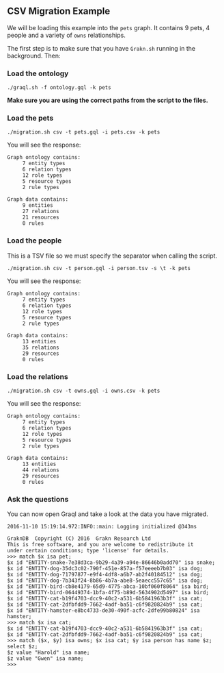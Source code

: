 CSV Migration Example
---

We will be loading this example into the `pets` graph. It contains 9 pets, 4 people and a variety of `owns` relationships.

The first step is to make sure that you have `Grakn.sh` running in the background. Then:

### Load the ontology

```
./graql.sh -f ontology.gql -k pets
```

**Make sure you are using the correct paths from the script to the files.**

### Load the pets

```
./migration.sh csv -t pets.gql -i pets.csv -k pets
```

You will see the response:

```
Graph ontology contains:
	 7 entity types
	 6 relation types
	 12 role types
	 5 resource types
	 2 rule types

Graph data contains:
	 9 entities
	 27 relations
	 21 resources
	 0 rules
```

### Load the people

This is a TSV file so we must specify the separator when calling the script.

```
./migration.sh csv -t person.gql -i person.tsv -s \t -k pets
```

You will see the response:

```
Graph ontology contains:
	 7 entity types
	 6 relation types
	 12 role types
	 5 resource types
	 2 rule types

Graph data contains:
	 13 entities
	 35 relations
	 29 resources
	 0 rules
```

### Load the relations

```
./migration.sh csv -t owns.gql -i owns.csv -k pets
```

You will see the response:

```
Graph ontology contains:
	 7 entity types
	 6 relation types
	 12 role types
	 5 resource types
	 2 rule types

Graph data contains:
	 13 entities
	 44 relations
	 29 resources
	 0 rules
```

### Ask the questions

You can now open Graql and take a look at the data you have migrated.

```
2016-11-10 15:19:14.972:INFO::main: Logging initialized @343ms

GraknDB  Copyright (C) 2016  Grakn Research Ltd
This is free software, and you are welcome to redistribute it
under certain conditions; type 'license' for details.
>>> match $x isa pet;
$x id "ENTITY-snake-7e38d3ca-9b29-4a39-a94e-86646b0add70" isa snake;
$x id "ENTITY-dog-35dc3c02-790f-451e-857a-f57eeeeb7b03" isa dog;
$x id "ENTITY-dog-71797877-e9f4-4df8-a6b7-ab2f40184512" isa dog;
$x id "ENTITY-dog-7b343f24-8b86-4b7a-abe8-5eaecc557c65" isa dog;
$x id "ENTITY-bird-cb8e4179-65d9-4775-abca-10bf060f8064" isa bird;
$x id "ENTITY-bird-06449374-1bfa-4f75-b89d-5634902d5497" isa bird;
$x id "ENTITY-cat-b19f4703-dcc9-40c2-a531-6b5841963b3f" isa cat;
$x id "ENTITY-cat-2dfbfdd9-7662-4adf-ba51-c6f9820824b9" isa cat;
$x id "ENTITY-hamster-e8bc4733-de30-490f-acfc-2dfe99b80824" isa hamster;
>>> match $x isa cat;
$x id "ENTITY-cat-b19f4703-dcc9-40c2-a531-6b5841963b3f" isa cat;
$x id "ENTITY-cat-2dfbfdd9-7662-4adf-ba51-c6f9820824b9" isa cat;
>>> match ($x, $y) isa owns; $x isa cat; $y isa person has name $z; select $z;
$z value "Harold" isa name;
$z value "Gwen" isa name;
>>>
```
